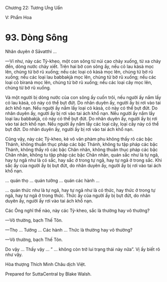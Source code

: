  

Chương 22: Tương Ưng Uẩn

V: Phẩm Hoa

# 93\. Dòng Sông

Nhân duyên ở Sāvatthi …

—Ví như, này các Tỷ-kheo, một con sông từ núi cao chảy xuống, từ xa chảy đến, dòng nước chảy xiết. Trên hai bờ con sông ấy, nếu cỏ lau kàsà mọc lên, chúng từ bờ rũ xuống; nếu các loại cỏ kàsà mọc lên, chúng từ bờ rũ xuống; nếu các loại lau babbakjà mọc lên, chúng từ bờ rũ xuống; nếu các loại cỏ bìranà mọc lên, chúng từ bờ rũ xuống; nếu các loại cây mọc lên, chúng từ bờ rũ xuống.

Và một người bị dòng nước của con sông ấy cuốn trôi, nếu người ấy nắm lấy cỏ lau kàsà, cỏ này có thể bựt đứt. Do nhân duyên ấy, người ấy bị rơi vào tai ách khổ nạn. Nếu người ấy nắm lấy loại cỏ kàsà, cỏ này có thể bựt đứt. Do nhân duyên ấy, người ấy bị rơi vào tai ách khổ nạn. Nếu người ấy nắm lấy loại lau babbakjà, cỏ này có thể bựt đứt. Do nhân duyên ấy, người ấy bị rơi vào tai ách khổ nạn. Nếu người ấy nắm lấy các loại cây, loại cây này có thể bựt đứt. Do nhân duyên ấy, người ấy bị rơi vào tai ách khổ nạn.

Cũng vậy, này các Tỷ-kheo, kẻ vô văn phàm phu không thấy rõ các bậc Thánh, không thuần thục pháp các bậc Thánh, không tu tập pháp các bậc Thánh, không thấy rõ các bậc Chân nhân, không thuần thục pháp các bậc Chân nhân, không tu tập pháp các bậc Chân nhân, quán sắc như là tự ngã, hay tự ngã như là có sắc, hay sắc ở trong tự ngã, hay tự ngã ở trong sắc. Khi sắc ấy của người ấy bị bựt đứt, do nhân duyên ấy, người ấy bị rơi vào tai ách khổ nạn.

… quán thọ … quán tưởng … quán các hành …

… quán thức như là tự ngã, hay tự ngã như là có thức, hay thức ở trong tự ngã, hay tự ngã ở trong thức. Thức ấy của người ấy bị bựt đứt, do nhân duyên ấy, người ấy rơi vào tai ách khổ nạn.

Các Ông nghĩ thế nào, này các Tỷ-kheo, sắc là thường hay vô thường?

—Vô thường, bạch Thế Tôn.

—Thọ … Tưởng … Các hành … Thức là thường hay vô thường?

—Vô thường, bạch Thế Tôn.

Do vậy … Thấy vậy … ” … không còn trở lui trạng thái này nữa”. Vị ấy biết rõ như vậy.

Hòa thượng Thích Minh Châu dịch Việt.

Prepared for SuttaCentral by Blake Walsh.
